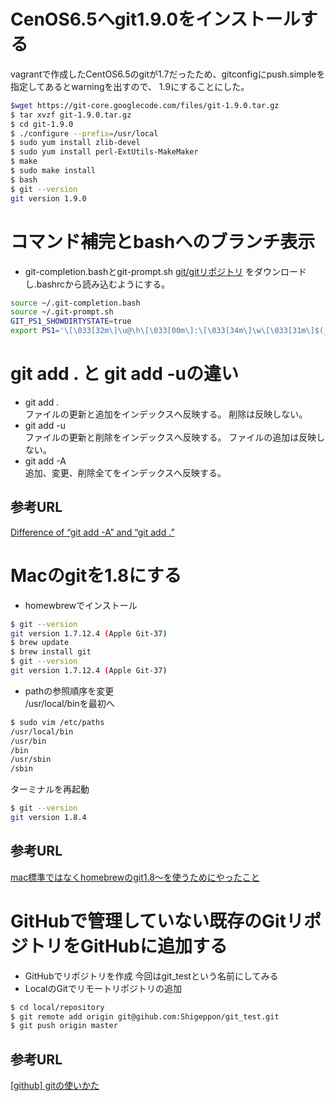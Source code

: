# CenOS6.5へgit1.9.0をインストールする
vagrantで作成したCentOS6.5のgitが1.7だったため、gitconfigにpush.simpleを指定してあるとwarningを出すので、
1.9にすることにした。
```bash
$wget https://git-core.googlecode.com/files/git-1.9.0.tar.gz
$ tar xvzf git-1.9.0.tar.gz
$ cd git-1.9.0
$ ./configure --prefix=/usr/local
$ sudo yum install zlib-devel
$ sudo yum install perl-ExtUtils-MakeMaker
$ make
$ sudo make install
$ bash
$ git --version
git version 1.9.0
```

# コマンド補完とbashへのブランチ表示
* git-completion.bashとgit-prompt.sh
[git/gitリポジトリ](https://github.com/git/git.git)
をダウンロードし.bashrcから読み込むようにする。

```bash
source ~/.git-completion.bash
source ~/.git-prompt.sh
GIT_PS1_SHOWDIRTYSTATE=true
export PS1='\[\033[32m\]\u@\h\[\033[00m\]:\[\033[34m\]\w\[\033[31m\]$(__git_ps1)\[\033[00m\]\$ '
```

# git add . と git add -uの違い
* git add .  
ファイルの更新と追加をインデックスへ反映する。
削除は反映しない。
* git add -u  
ファイルの更新と削除をインデックスへ反映する。
ファイルの追加は反映しない。
* git add -A  
追加、変更、削除全てをインデックスへ反映する。

## 参考URL
[Difference of “git add -A” and “git add .”](http://stackoverflow.com/questions/572549/difference-of-git-add-a-and-git-add)

# Macのgitを1.8にする
* homewbrewでインストール
```bash
$ git --version
git version 1.7.12.4 (Apple Git-37)
$ brew update
$ brew install git
$ git --version
git version 1.7.12.4 (Apple Git-37)
```
* pathの参照順序を変更  
/usr/local/binを最初へ
```bash
$ sudo vim /etc/paths
/usr/local/bin
/usr/bin
/bin
/usr/sbin
/sbin
```
ターミナルを再起動
```bash
$ git --version
git version 1.8.4
```

## 参考URL  
[mac標準ではなくhomebrewのgit1.8〜を使うためにやったこと](http://qiita.com/kony/items/ec5758b72f6799f209d3)

# GitHubで管理していない既存のGitリポジトリをGitHubに追加する
* GitHubでリポジトリを作成
今回はgit_testという名前にしてみる
* LocalのGitでリモートリポジトリの追加

```bash
$ cd local/repository
$ git remote add origin git@gihub.com:Shigeppon/git_test.git
$ git push origin master
```

## 参考URL
[[github] gitの使いかた](http://za.toypark.in/html/2009/02-19.html)
